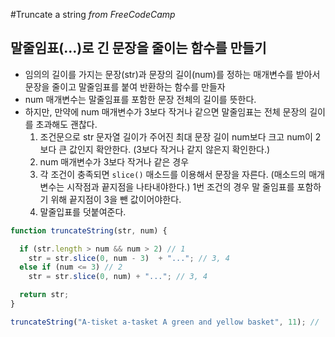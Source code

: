 #Truncate a string
_from FreeCodeCamp_

## 말줄임표(...)로 긴 문장을 줄이는 함수를 만들기
- 임의의 길이를 가지는 문장(str)과 문장의 길이(num)를 정하는 매개변수를 받아서 문장을 줄이고 말줄임표를 붙여 반환하는 함수를 만들자
- num 매개변수는 말줄임표를 포함한 문장 전체의 길이를 뜻한다.
- 하지만, 만약에 num 매개변수가 3보다 작거나 같으면 말줄임표는 전체 문장의 길이를 초과해도 괜찮다.
    1. 조건문으로 str 문자열 길이가 주어진 최대 문장 길이 num보다 크고 num이 2보다 큰 값인지 확안한다. (3보다 작거나 같지 않은지 확인한다.)
    2. num 매개변수가 3보다 작거나 같은 경우
    3. 각 조건이 충족되면 `slice()` 매소드를 이용해서 문장을 자른다. (매소드의 매개변수는 시작점과 끝지점을 나타내야한다.) 1번 조건의 경우 말 줄임표를 포함하기 위해 끝지점이 3을 뺀 값이어야한다.
    4. 말줄입표를 덧붙여준다.
```javascript
function truncateString(str, num) {

  if (str.length > num && num > 2) // 1
    str = str.slice(0, num - 3)  + "..."; // 3, 4
  else if (num <= 3) // 2
    str = str.slice(0, num) + "..."; // 3, 4

  return str;
}

truncateString("A-tisket a-tasket A green and yellow basket", 11); // 'A-tisket...'이 반환된다.
```
